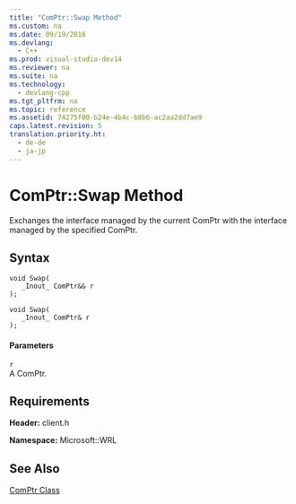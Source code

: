 ```yaml
---
title: "ComPtr::Swap Method"
ms.custom: na
ms.date: 09/19/2016
ms.devlang: 
  - C++
ms.prod: visual-studio-dev14
ms.reviewer: na
ms.suite: na
ms.technology: 
  - devlang-cpp
ms.tgt_pltfrm: na
ms.topic: reference
ms.assetid: 74275f00-b24e-4b4c-b8b6-ac2aa2dd7ae9
caps.latest.revision: 5
translation.priority.ht: 
  - de-de
  - ja-jp
---
```

# ComPtr::Swap Method
Exchanges the interface managed by the current ComPtr with the interface managed by the specified ComPtr.  
  
## Syntax  
  
```  
void Swap(  
   _Inout_ ComPtr&& r  
);  
  
void Swap(  
   _Inout_ ComPtr& r  
);  
```  
  
#### Parameters  
 `r`  
 A ComPtr.  
  
## Requirements  
 **Header:** client.h  
  
 **Namespace:** Microsoft::WRL  
  
## See Also  
 [ComPtr Class](../vs140/ComPtr-Class.md)